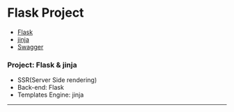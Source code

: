# Flask Project
+ [Flask](https://flask.palletsprojects.com/en/2.0.x/)
+ [jinja](https://jinja.palletsprojects.com/en/3.0.x/)
+ [Swagger](https://swagger.io/)


### Project: Flask & jinja
+ SSR(Server Side rendering)
+ Back-end: Flask
+ Templates Engine: jinja

------------------------------------

